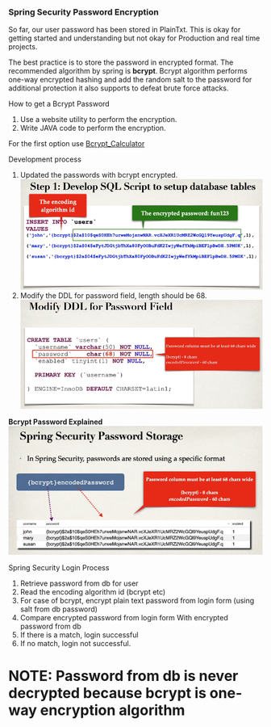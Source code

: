 ### Spring Security Password Encryption

So far, our user password has been stored in PlainTxt. This is okay for getting started and understanding but not okay for 
Production and real time projects.

The best practice is to store the password in encrypted format. The recommended algorithm by spring is **bcrypt**. Bcrypt algorithm
performs one-way encrypted hashing and add the random  salt to the password for additional protection it also supports to 
defeat brute force attacks.

How to get a Bcrypt Password
1. Use a website utility to perform the encryption.
2. Write JAVA code to perform the encryption.

For the first option use [Bcrypt_Calculator](https://www.bcryptcalculator.com/encode)

Development process
1) Updated the passwords with bcrypt encrypted.
   ![img.png](Images/addencryptData.png)
2) Modify the DDL for password field, length should be 68.
    ![img.png](Images/modifyDLLforPassword.png)

**Bcrypt Password Explained** <br>
![img.png](Images/bcryptPassword.png)

Spring Security Login Process
1. Retrieve password from db for user 
2. Read the encoding algorithm id (bcrypt etc)
3. For case of bcrypt, encrypt plain text password from login form (using salt from db password)
4. Compare encrypted password from login form With encrypted password from db
5. If there is a match, login successful 
6. If no match, login not successful.

# NOTE: Password from db is never decrypted because bcrypt is one-way encryption algorithm 